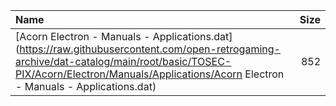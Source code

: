 |Name|Size|
|:---|---:|
|[Acorn Electron - Manuals - Applications.dat](https://raw.githubusercontent.com/open-retrogaming-archive/dat-catalog/main/root/basic/TOSEC-PIX/Acorn/Electron/Manuals/Applications/Acorn Electron - Manuals - Applications.dat)|852|
